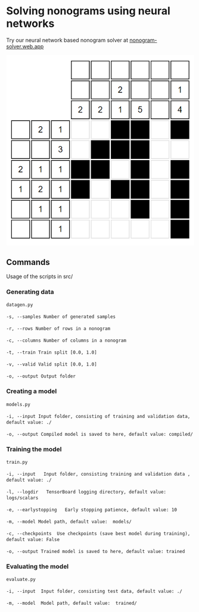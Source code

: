 # Solving nonograms using neural networks

Try our neural network based nonogram solver at [nonogram-solver.web.app](https://nonogram-solver.web.app/)

![Picture of a 6x6 nonogram solved by our algorithm](nonogram.png)

## Commands  
Usage of the scripts in src/

### Generating data 
```
datagen.py

-s, --samples Number of generated samples

-r, --rows Number of rows in a nonogram

-c, --columns Number of columns in a nonogram

-t, --train Train split [0.0, 1.0]

-v, --valid Valid split [0.0, 1.0]

-o, --output Output folder
```

### Creating a model 
```
models.py

-i, --input Input folder, consisting of training and validation data, default value: ./

-o, --output Compiled model is saved to here, default value: compiled/
```

### Training the model  

```
train.py

-i, --input   Input folder, consisting training and validation data , default value: ./

-l, --logdir   TensorBoard logging directory, default value: logs/scalars

-e, --earlystopping   Early stopping patience, default value: 10

-m, --model Model path, default value:  models/

-c, --checkpoints  Use checkpoints (save best model during training), default value: False

-o, --output Trained model is saved to here, default value: trained
```

### Evaluating the model  

```
evaluate.py

-i, --input  Input folder, consisting test data, default value: ./

-m, --model  Model path, default value:  trained/
```
